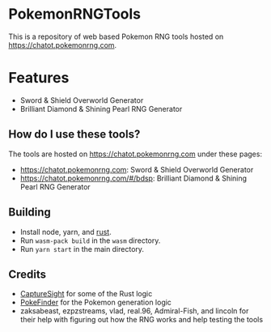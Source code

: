 # PokemonRNGTools

This is a repository of web based Pokemon RNG tools hosted on https://chatot.pokemonrng.com.

# Features
- Sword & Shield Overworld Generator
- Brilliant Diamond & Shining Pearl RNG Generator

## How do I use these tools?

The tools are hosted on https://chatot.pokemonrng.com under these pages:
- https://chatot.pokemonrng.com: Sword & Shield Overworld Generator
- https://chatot.pokemonrng.com/#/bdsp: Brilliant Diamond & Shining Pearl RNG Generator

## Building

- Install node, yarn, and [rust](https://www.rust-lang.org/tools/install).
- Run `wasm-pack build` in the `wasm` directory.
- Run `yarn start` in the main directory.

## Credits

- [CaptureSight](https://github.com/zaksabeast/CaptureSight) for some of the Rust logic
- [PokeFinder](https://github.com/Admiral-Fish/PokeFinder) for the Pokemon generation logic
- zaksabeast, ezpzstreams, vlad, real.96, Admiral-Fish, and lincoln for their help with figuring out how the RNG works and help testing the tools 
